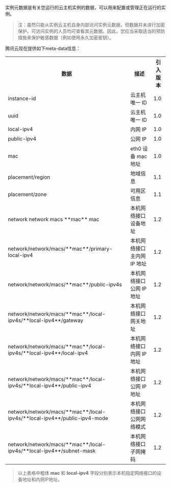 实例元数据是有关您运行的云主机实例的数据，可以用来配置或管理正在运行的实例。
>注：虽然只能从实例云主机自身内部访问实例元数据，但数据并未进行加密保护。可访问实例的人员均可查看其元数据。因此，您应当采取适当的预防措施来保护敏感数据（例如使用永久加密密钥）。

腾讯云现在提供如下meta-data信息：

<table>
<tbody>
<th>
数据
</th>
<th>
描述
</th>
<th>
引入版本
</th>
<tr>
<td> instance-id
</td><td> 云主机唯一 ID
</td><td> 1.0
</td>
</tr><tr>
<td> uuid
</td><td> 云主机唯一 ID
</td><td> 1.0
</td>
</tr><tr>
<td> local-ipv4
</td><td> 内网 IP
</td><td> 1.0
</td>
</tr><tr>
<td> public-ipv4
</td><td> 公网 IP
</td><td> 1.0
</td>
</tr><tr>
<td> mac
</td><td> eth0 设备 mac 地址
</td><td> 1.0
</td>
</tr><tr>
<td> placement/region
</td><td> 地域信息
</td><td> 1.1
</td>
</tr><tr>
<td> placement/zone
</td><td> 可用区信息
</td><td> 1.1
</td>
</tr><tr>
<td> network network macs **mac** mac
</td><td> 本机网络接口设备地址
</td><td> 1.2
</td>
</tr><tr>
<td> network/network/macs/**mac**/primary-local-ipv4
</td><td> 本机网络接口主内网 IP 地址
</td><td> 1.2
</td>
</tr><tr>
<td> network/network/macs/**mac**/public-ipv4s
</td><td> 本机网络接口公网 IP 地址
</td><td> 1.2
</td>
</tr><tr>
<td> network/network/macs/**mac**/local-ipv4s/**local-ipv4**/gateway
</td><td> 本机网络接口网关地址
</td><td> 1.2
</td>
</tr><tr>
<td> network/network/macs/**mac**/local-ipv4s/**local-ipv4**/local-ipv4
</td><td> 本机网络接口内网 IP 地址
</td><td> 1.2
</td>
</tr><tr>
<td> network/network/macs/**mac**/local-ipv4s/**local-ipv4**/public-ipv4
</td><td> 本机网络接口公网 IP 地址
</td><td> 1.2
</td>
</tr><tr>
<td> network/network/macs/**mac**/local-ipv4s/**local-ipv4**/public-ipv4-mode
</td><td> 本机网络接口公网网络模式
</td><td> 1.2
</td>
</tr><tr>
<td> network/network/macs/**mac**/local-ipv4s/**local-ipv4**/subnet-mask
</td><td> 本机网络接口子网掩码
</td><td> 1.2
</td>
</tr>
</tbody>
</table>

> 以上表格中粗体 **mac** 和 **local-ipv4** 字段分别表示本机指定网络接口的设备地址和内网IP地址。
